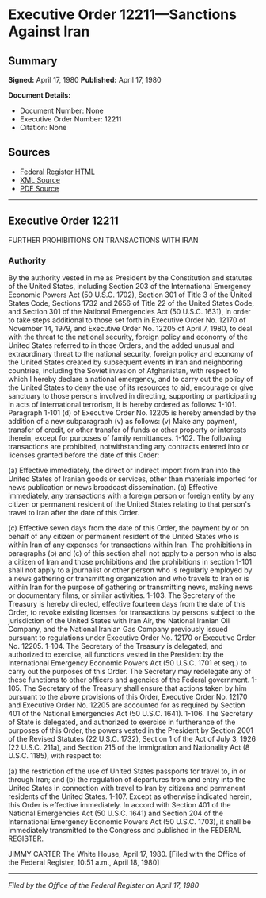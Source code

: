 # Executive Order 12211—Sanctions Against Iran

## Summary

**Signed:** April 17, 1980
**Published:** April 17, 1980

**Document Details:**
- Document Number: None
- Executive Order Number: 12211
- Citation: None

## Sources
- [Federal Register HTML](https://www.presidency.ucsb.edu/documents/executive-order-12211-sanctions-against-iran)
- [XML Source](None)
- [PDF Source](None)

---

## Executive Order 12211

FURTHER PROHIBITIONS ON TRANSACTIONS WITH IRAN
### Authority

By the authority vested in me as President by the Constitution and statutes of the United States, including Section 203 of the International Emergency Economic Powers Act (50 U.S.C. 1702), Section 301 of Title 3 of the United States Code, Sections 1732 and 2656 of Title 22 of the United States Code, and Section 301 of the National Emergencies Act (50 U.S.C. 1631), in order to take steps additional to those set forth in Executive Order No. 12170 of November 14, 1979, and Executive Order No. 12205 of April 7, 1980, to deal with the threat to the national security, foreign policy and economy of the United States referred to in those Orders, and the added unusual and extraordinary threat to the national security, foreign policy and economy of the United States created by subsequent events in Iran and neighboring countries, including the Soviet invasion of Afghanistan, with respect to which I hereby declare a national emergency, and to carry out the policy of the United States to deny the use of its resources to aid, encourage or give sanctuary to those persons involved in directing, supporting or participating in acts of international terrorism, it is hereby ordered as follows:
1-101. Paragraph 1-101 (d) of Executive Order No. 12205 is hereby amended by the addition of a new subparagraph (v) as follows:
    (v) Make any payment, transfer of credit, or other transfer of funds or other property or interests therein, except for purposes of family remittances.
1-102. The following transactions are prohibited, notwithstanding any contracts entered into or licenses granted before the date of this Order:

(a) Effective immediately, the direct or indirect import from Iran into the United States of Iranian goods or services, other than materials imported for news publication or news broadcast dissemination.
(b) Effective immediately, any transactions with a foreign person or foreign entity by any citizen or permanent resident of the United States relating to that person's travel to Iran after the date of this Order.

(c) Effective seven days from the date of this Order, the payment by or on behalf of any citizen or permanent resident of the United States who is within Iran of any expenses for transactions within Iran.
The prohibitions in paragraphs (b) and (c) of this section shall not apply to a person who is also a citizen of Iran and those prohibitions and the prohibitions in section 1-101 shall not apply to a journalist or other person who is regularly employed by a news gathering or transmitting organization and who travels to Iran or is within Iran for the purpose of gathering or transmitting news, making news or documentary films, or similar activities.
1-103. The Secretary of the Treasury is hereby directed, effective fourteen days from the date of this Order, to revoke existing licenses for transactions by persons subject to the jurisdiction of the United States with Iran Air, the National Iranian Oil Company, and the National Iranian Gas Company previously issued pursuant to regulations under Executive Order No. 12170 or Executive Order No. 12205.
1-104. The Secretary of the Treasury is delegated, and authorized to exercise, all functions vested in the President by the International Emergency Economic Powers Act (50 U.S.C. 1701 et seq.) to carry out the purposes of this Order. The Secretary may redelegate any of these functions to other officers and agencies of the Federal government.
1-105. The Secretary of the Treasury shall ensure that actions taken by him pursuant to the above provisions of this Order, Executive Order No. 12170 and Executive Order No. 12205 are accounted for as required by Section 401 of the National Emergencies Act (50 U.S.C. 1641).
1-106. The Secretary of State is delegated, and authorized to exercise in furtherance of the purposes of this Order, the powers vested in the President by Section 2001 of the Revised Statutes (22 U.S.C. 1732), Section 1 of the Act of July 3, 1926 (22 U.S.C. 211a), and Section 215 of the Immigration and Nationality Act (8 U.S.C. 1185), with respect to:

(a) the restriction of the use of United States passports for travel to, in or through Iran; and
(b) the regulation of departures from and entry into the United States in connection with travel to Iran by citizens and permanent residents of the United States.
1-107. Except as otherwise indicated herein, this Order is effective immediately. In accord with Section 401 of the National Emergencies Act (50 U.S.C. 1641) and Section 204 of the International Emergency Economic Powers Act (50 U.S.C. 1703), it shall be immediately transmitted to the Congress and published in the FEDERAL REGISTER.

JIMMY CARTER
The White House,
April 17, 1980.
[Filed with the Office of the Federal Register, 10:51 a.m., April 18, 1980]

---

*Filed by the Office of the Federal Register on April 17, 1980*
